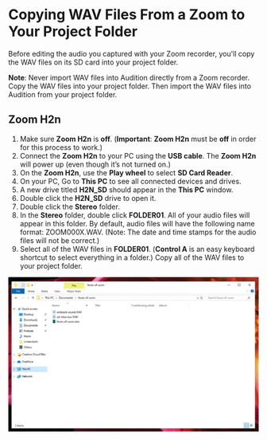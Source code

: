 # Copying WAV Files From a Zoom to Your Project Folder

Before editing the audio you captured with your Zoom recorder, you'll copy the WAV files on its SD card into your project folder.

**Note**: Never import WAV files into Audition directly from a Zoom recorder. Copy the WAV files into your project folder. Then import the WAV files into Audition from your project folder.

## Zoom H2n

1. Make sure **Zoom H2n** is **off**. \(**Important**: **Zoom H2n** must be **off** in order for this process to work.\)
2. Connect the **Zoom H2n** to your PC using the **USB cable**. The **Zoom H2n** will power up \(even though it’s not turned on.\)
3. On the **Zoom H2n**, use the **Play wheel** to select **SD Card Reader**.
4. On your PC, Go to **This PC** to see all connected devices and drives. 
5. A new drive titled **H2N\_SD** should appear in the **This PC** window.
6. Double click the **H2N\_SD** drive to open it.
7. Double click the **Stereo** folder.
8. In the **Stereo** folder, double click **FOLDER01**. All of your audio files will appear in this folder. By default, audio files will have the following name format: ZOOM000X.WAV. \(Note: The date and time stamps for the audio files will not be correct.\)
9. Select all of the WAV files in **FOLDER01**. \(**Control A** is an easy keyboard shortcut to select everything in a folder.\) Copy all of the WAV files to your project folder.

![](/assets/wav-files-from-zoom.png)

